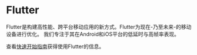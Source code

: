 Flutter
=======

Flutter是构建高性能、跨平台移动应用的新方式。Flutter为现在-乃至未来-的移动设备进行优化。
我们专注于其在Android和iOS平台的低延时与高帧率表现。

查看[快速开始指南](https://flutter.io/getting-started/)获得使用Flutter的信息。

